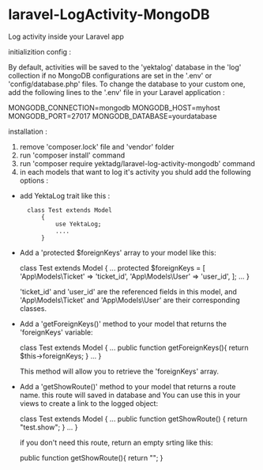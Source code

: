 # laravel-LogActivity-MongoDB
Log activity inside your Laravel app

initializition config :

By default, activities will be saved to the 'yektalog' database in the 'log' collection if no MongoDB configurations are set in the '.env' or 'config/database.php' files. To change the database to your custom one, add the following lines to the '.env' file in your Laravel application :

MONGODB_CONNECTION=mongodb
MONGODB_HOST=myhost
MONGODB_PORT=27017
MONGODB_DATABASE=yourdatabase

installation :

1. remove 'composer.lock' file and 'vendor' folder
2. run 'composer install' command
3. run 'composer require yektadg/laravel-log-activity-mongodb' command
4. in each models that want to log it's activity you shuld add the following options :
- add YektaLog trait like this : 
        
        class Test extends Model
            {
                use YektaLog;
                ....
            }

- Add a 'protected $foreignKeys' array to your model like this:
    
    class Test extends Model
            {
                ...
                protected $foreignKeys = [
                    'App\Models\Ticket' => 'ticket_id', 
                    'App\Models\User' => 'user_id',
                ];
                ...
            }

    'ticket_id' and 'user_id' are the referenced fields in this model, and 'App\Models\Ticket' and 'App\Models\User' are their corresponding classes.

- Add a 'getForeignKeys()' method to your model that returns the 'foreignKeys' variable:
    
     class Test extends Model
            {
                ...
                public function getForeignKeys(){
                        return $this->foreignKeys;
                    }
                ...
            }

    This method will allow you to retrieve the 'foreignKeys' array.

- Add a 'getShowRoute()' method to your model that returns a route name. this route will saved in database and You can use this in your views to create a link to the logged object:

    class Test extends Model
            {
                ...
                public function getShowRoute()
                    {
                        return "test.show";
                    }
                ...
            }

    if you don't need this route, return an empty srting like this:

    public function getShowRoute(){
        return "";
    }
